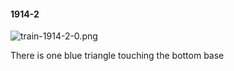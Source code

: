#### 1914-2
![train-1914-2-0.png](https://github.com/lil-lab/nlvr/raw/master/nlvr/train/images/75/train-1914-2-0.png "train-1914-2-0.png")

There is one blue triangle touching the bottom base